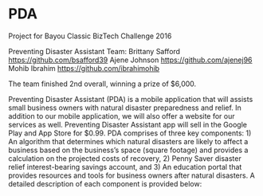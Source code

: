 # PDA
Project for Bayou Classic BizTech Challenge 2016

Preventing Disaster Assistant
Team:
Brittany Safford https://github.com/bsafford39
Ajene Johnson https://github.com/ajenej96
Mohib Ibrahim https://github.com/ibrahimohib

The team finished 2nd overall, winning a prize of $6,000.

Preventing Disaster Assistant (PDA) is a mobile application that will assists small business owners with natural disaster preparedness and relief. In addition to our mobile application, we will also offer a website for our services as well. Preventing Disaster Assistant app will sell in the Google Play and App Store for $0.99. PDA comprises of three key components: 1) An algorithm that determines which natural disasters are likely to affect a business based on the business’s space (square footage) and provides a calculation on the projected costs of recovery, 2) Penny Saver disaster relief interest-bearing savings account, and 3) An education portal that provides resources and tools for business owners after natural disasters. A detailed description of each component is provided below: 
